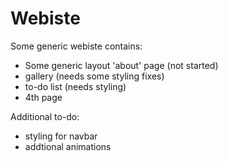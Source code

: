 # Webiste
Some generic webiste contains:
- Some generic layout 'about' page (not started)
- gallery (needs some styling fixes)
- to-do list (needs styling)
- 4th page

Additional to-do:
- styling for navbar
- addtional animations
